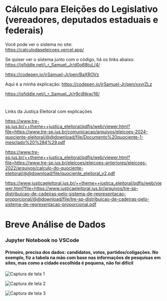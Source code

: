 # Cálculo para Eleições do Legislativo (vereadores, deputados estaduais e federais)

Você pode ver o sistema no site:  
https://calculodaseleicoes.vercel.app/

Se quiser ver o sistema junto com o código, há os links abaixo:  
https://jsfiddle.net/j_r_Samuel_Jr/d0o68tuL/4/

https://codepen.io/jrSamuel-Jr/pen/BaXROVz

Aqui é a minha explicação:
https://codepen.io/jrSamuel-Jr/pen/xxvrZLz

https://jsfiddle.net/j_r_Samuel_Jr/r9cj8tkw/16/

#

Links da Justiça Eleitoral com explicações

https://www.tre-sp.jus.br/++theme++justica_eleitoral/pdfjs/web/viewer.html?file=https://www.tre-sp.jus.br/comunicacao/arquivos/eleicoes-2024-quociente-eleitoral/@@download/file/Documento%20quociente-1-mesclado%20%284%29.pdf

https://www.tre-sp.jus.br/++theme++justica_eleitoral/pdfjs/web/viewer.html?file=https://www.tre-sp.jus.br/eleicoes/eleicoes-anteriores/eleicoes-2022/arquivos/calculo-do-quociente-eleitoral/@@download/file/quociente_eleitoral_v2.pdf

https://www.justicaeleitoral.jus.br/++theme++justica_eleitoral/pdfjs/web/viewer.html?file=https://www.justicaeleitoral.jus.br/arquivos/tre-sp-distribuicao-de-cadeiras-pelo-sistema-de-representacao-proporcional/@@download/file/tre-sp-distribuicao-de-cadeiras-pelo-sistema-de-representacao-proporcional.pdf


#
#
# Breve Análise de Dados
### Jupyter Notebook no VSCode
#### Primeiro, precisa dos dados: candidatos, votos, partidos/coligações. No exemplo, fiz a tabela na mão com base nas informações de pesquisas em sites, mas como a cidade escolhida é pequena, não foi difícil

![Captura de tela 1](https://github.com/user-attachments/assets/80e65ae4-9a38-40c8-ae4d-212f0d422ee7)

![Captura de tela 2](https://github.com/user-attachments/assets/dc072371-5ea3-44f2-9d50-9f46e4605aed)

![Captura de tela 3](https://github.com/user-attachments/assets/19792f87-3848-4c37-98b3-e611f75623a1)


#
